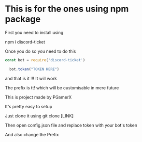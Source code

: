 

<h1> This is for the ones using npm package</h1>
First you need to install using 

npm i discord-ticket

Once you do so you need to do this 



```javascript
const bot = require('discord-ticket')
  
  bot.token("TOKEN HERE")
  ```

and that is it !!!
It will work 

The prefix is tt! which will be customisable in mere future




This is project made by 
PGamerX

It's pretty easy to setup

Just clone it using git clone [LINK]

Then open config.json file and replace token with your bot's token

And also change the Prefix


